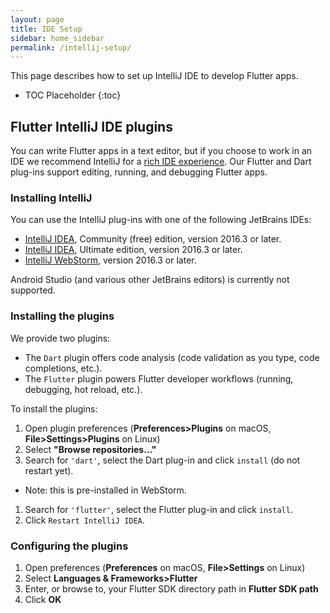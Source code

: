 ```yaml
---
layout: page
title: IDE Setup
sidebar: home_sidebar
permalink: /intellij-setup/
---
```


This page describes how to set up IntelliJ IDE to develop Flutter apps.

* TOC Placeholder
{:toc}

## Flutter IntelliJ IDE plugins

You can write Flutter apps in a text editor, but if you choose to work in an IDE we recommend 
IntelliJ for a [rich IDE experience](/intellij-ide/). Our Flutter and Dart plug-ins support 
editing, running, and debugging Flutter apps.

### Installing IntelliJ

You can use the IntelliJ plug-ins with one of the following JetBrains IDEs:

  * [IntelliJ IDEA](https://www.jetbrains.com/idea/download/), Community (free) edition, version 2016.3 or later.
  * [IntelliJ IDEA](https://www.jetbrains.com/idea/download/), Ultimate edition, version 2016.3 or later.
  * [IntelliJ WebStorm](https://www.jetbrains.com/webstorm/download/), version 2016.3 or later.

Android Studio (and various other JetBrains editors) is currently not supported.

### Installing the plugins

We provide two plugins:

  * The `Dart` plugin offers code analysis (code validation as you type, code completions, etc.).
  * The `Flutter` plugin powers Flutter developer workflows (running, debugging, hot reload, etc.).

To install the plugins:

1. Open plugin preferences (**Preferences>Plugins** on macOS, **File>Settings>Plugins** on Linux)
1. Select **"Browse repositories…"**
1. Search for `'dart'`, select the Dart plug-in and click `install` (do not restart yet).
  *  Note: this is pre-installed in WebStorm.
1. Search for `'flutter'`,  select the Flutter plug-in and click `install`. 
1. Click `Restart IntelliJ IDEA`.

### Configuring the plugins

1. Open preferences (**Preferences** on macOS, **File>Settings** on Linux)
1. Select **Languages & Frameworks>Flutter**
1. Enter, or browse to, your Flutter SDK directory path in **Flutter SDK path**
1. Click **OK**

